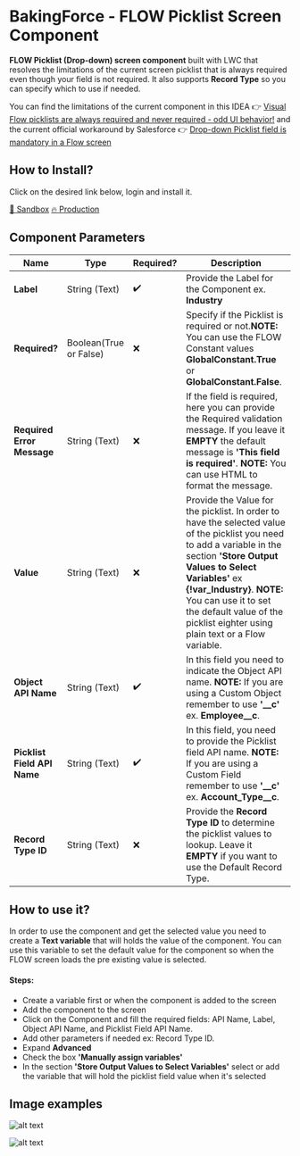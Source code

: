 # BakingForce - FLOW Picklist Screen Component

**FLOW Picklist (Drop-down) screen component** built with LWC that resolves the limitations of the current screen picklist that is always required even though your field is not required. It also supports **Record Type** so you can specify which to use if needed.

You can find the limitations of the current component in this IDEA 👉 [Visual Flow picklists are always required and never required - odd UI behavior!](https://trailblazer.salesforce.com/ideaView?id=08730000000l5LcAAI) and the current official workaround by Salesforce 👉 [Drop-down Picklist field is mandatory in a Flow screen](https://help.salesforce.com/articleView?id=000312510&type=1&mode=1)

## How to Install?

Click on the desired link below, login and install it.

[🌊 Sandbox](https://test.salesforce.com/packaging/installPackage.apexp?p0=04t5Y000001imjw)
[🔥 Production](https://login.salesforce.com/packaging/installPackage.apexp?p0=04t5Y000001imjw)

## Component Parameters

| Name                    | Type                   | Required? | Description                                                                                                                                                                                                                                                                                                            |
|-------------------------|------------------------|-----------|------------------------------------------------------------------------------------------------------------------------------------------------------------------------------------------------------------------------------------------------------------------------------------------------------------------------|
| **Label**                   | String (Text)          |     ✔️     | Provide the Label for the Component ex. **Industry**                                                                                                                                                                                                                                                                   |
| **Required?**               | Boolean(True or False) |     ❌     | Specify if the Picklist is required or not.**NOTE:** You can use the FLOW Constant values **GlobalConstant.True** or **GlobalConstant.False**.                                                                                                                                                                      |
| **Required Error Message**  | String (Text)          |     ❌     | If the field is required, here you can provide the Required validation message. If you leave it **EMPTY** the default message is **'This field is required'**. **NOTE:** You can use HTML to format the message.                                                                                                       |
| **Value**                   | String (Text)          |     ❌     | Provide the Value for the picklist. In order to have the selected value of the picklist you need to add a variable in the section **'Store Output Values to Select Variables'** ex **{!var_Industry}**. **NOTE:** You can use it to set the default value of the picklist eighter using plain text or a Flow variable. |
| **Object API Name**         | String (Text)          |     ✔️     | In this field you need to indicate the Object API name. **NOTE:** If you are using a Custom Object remember to use **'__c'** ex. **Employee__c**.                                                                                                                                                                      |
| **Picklist Field API Name** | String (Text)          |     ✔️     | In this field, you need to provide the Picklist field API name. **NOTE:** If you are using a Custom Field remember to use **'__c'** ex. **Account_Type__c**.                                                                                                                                                           |
| **Record Type ID**          | String (Text)          |     ❌     | Provide the **Record Type ID** to determine the picklist values to lookup. Leave it **EMPTY** if you want to use the Default Record Type.                                                                                                                                                                           |
## How to use it?

In order to use the component and get the selected value you need to create a **Text variable** that will holds the value of the component. You can use this variable to set the default value for the component so when the FLOW screen loads the pre existing value is selected.

#### Steps:
- Create a variable first or when the component is added to the screen
- Add the component to the screen
- Click on the Component and fill the required fields: API Name, Label, Object API Name, and Picklist Field API Name.
- Add other parameters if needed ex: Record Type ID.
- Expand **Advanced**
- Check the box **'Manually assign variables'**
- In the section **'Store Output Values to Select Variables'** select or add the variable that will hold the picklist field value when it's selected

## Image examples

![alt text](https://github.com/adam-p/markdown-here/raw/master/example-resources/1.png "Component")

![alt text](https://github.com/adam-p/markdown-here/raw/master/example-resources/2.png "Component Added & Parameters")